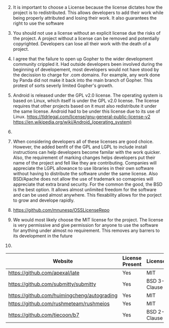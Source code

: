 
2) It is important to choose a License because the license dictates how the project is to redistributed. This allows developers to add their work while being properly attributed and losing their work. It also guarantees the right to use the software

3) You should not use a license without an explicit license due the risks of the project. A project without a license can be removed and potentially copyrighted. Developers can lose all their work with the death of a project.

4) I agree that the failure to open up Gopher to the wider development community crippled it. Had outside developers been involved during the beginning of developement, most developers would not have stood by the decission to charge for .com domains. For example, any work done by Panda did not make it back into the main branch of Gopher. This protest of sorts severly limited Gopher's growth.

5) Android is released under the GPL v2.0 license. The operating system is based on Linux, which itself is under the GPL v2.0 license. The license requires that other projects based on it must also redistribute it under the same license. Android had to be under this license due to its use of Linux. https://tldrlegal.com/license/gnu-general-public-license-v2 https://en.wikipedia.org/wiki/Android_(operating_system)

6) 

7) When considering developers all of these licenses are good choice. However, the added benfit of the GPL and LGPL to include install instructions can help developers become familar with the work quicker. Also, the requirement of marking changes helps developers put their name of the project and fell like they are contributing. Companies will appreciate the LGPL allowance to use libraries in their own software without having to distribute the software under the same license. Also BSD/Apache does not allow the use of trademark so comapnies will appreciate that extra brand security. For the common the good, the BSD is the best option. It allows almost unlimited freedom for the software and can be used almost anywhere. This flexability allows for the porject to grow and develope rapidly.

8) https://github.com/mnunesp/OSSLicenseRepo

9) We would most likely choose the MIT license for the project. The license is very permissive and give permission for anyone to use the software for anything under almost no requirement. This removes any barrers to its development in the future

10)
|  Website | License Present  | License  |
|---|---|---|
|  https://github.com/apexal/late | Yes  | MIT  |
|  https://github.com/submitty/submitty | Yes  | BSD 3-Clause  |
|  https://github.com/huimingcheng/autograding | Yes  | MIT  |
|  https://github.com/rushmeteam/rushmeios | Yes  | MIT  |
|  https://github.com/tiecoon/b7 | Yes  | BSD 2-Clause  |
